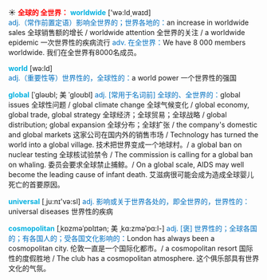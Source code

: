 ☀ <font color="red">**全球的 全世界：**</font>
<font color="sky blue">**worldwide**</font> ['wə:ld͵waɪd]  
<font color="#0070c0">adj.（常作前置定语）影响全世界的；世界各地的：</font>an increase in worldwide sales 全球销售额的增长 / worldwide attention 全世界的关注 / a worldwide epidemic 一次世界性的疾病流行 <font color="#0070c0">adv. 在全世界：</font>We have 8 000 members worldwide. 我们在全世界有8000名成员。

<font color="sky blue">**world**</font> [wə:ld]  
<font color="#0070c0">adj.（重要性等）世界性的，全球性的：</font>a world power 一个世界性的强国
           
<font color="sky blue">**global**</font> [ˈgləʊbl; 美 ˈgloʊbl]
<font color="#0070c0">adj. [常用于名词前] 全球的、全世界的：</font>global issues 全球性问题 / global climate change 全球气候变化 / global economy, global trade, global strategy 全球经济；全球贸易；全球战略 / global distribution; global expansion 全球分布；全球扩张 / the company's domestic and global markets 这家公司在国内外的销售市场 / Technology has turned the world into a global village. 技术把世界变成一个地球村。/ a global ban on nuclear testing 全球核试验禁令 / The commission is calling for a global ban on whaling. 委员会要求全球禁止捕鲸。/ On a global scale, AIDS may well become the leading cause of infant death. 艾滋病很可能会成为造成全球婴儿死亡的首要原因。

<font color="sky blue">**universal**</font> [͵ju:nɪ'və:sl] 
<font color="#0070c0">adj. 影响或关于世界各处的，即全世界的，世界性的：</font>universal diseases 世界性的疾病 

<font color="sky blue">**cosmopolitan**</font> [ˌkɒzməˈpɒlɪtən; 美 ˌkɑ:zməˈpɑ:l-]
<font color="#0070c0">adj. [褒] 世界性的；全球各国的；有各国人的；受各国文化影响的：</font>London has always been a cosmopolitan city. 伦敦一直是一个国际化都市。/ a cosmopolitan resort 国际性的度假胜地 / The club has a cosmopolitan atmosphere. 这个俱乐部具有世界文化的气氛。



